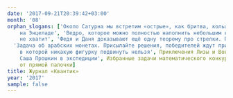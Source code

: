 ```yaml
---
date: '2017-09-21T20:39:42+03:00'
month: '08'
orphan_slogans: ['Около Сатурна мы встретим «острые», как бритва, кольца, Титан с его атмосферой, гейзеры и подлёдный океан
    на Энцеладе', 'Ведро, которое можно полностью наполнить небольшим количеством краски, но покрасить которое никакой краски
    не хватит', 'Федя и Даня доказывают ещё одну теорему про стрелки. Попробуйте её сформулировать по [картинке](/issue/extras/2017-08clock.gif)',
  'Задача об арабских монетах. Присылайте решения, победителей ждут призы!', 'Сложите из L-образных фигурок симметричную конструкцию,
    в которой никакую фигурку подвинуть нельзя', Приключения Лизы и Вовы на встрече с депутатом, 'Птицы Таймыра, которых встретил
    Саша Прошкин в экспедиции', Избранные задачи математического конкурса «Кенгуру», Задача-картинка о переломленной тени
    от прямой палочки]
title: Журнал «Квантик»
year: '2017'
sample: false
---
```

